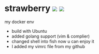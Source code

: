# strawberry [![](https://images.microbadger.com/badges/version/arthurkiller/strawberry.svg)](http://microbadger.com/images/arthurkiller/strawberry "Get your own version badge on microbadger.com") [![](https://images.microbadger.com/badges/image/arthurkiller/strawberry.svg)](http://microbadger.com/images/arthurkiller/strawberry "Get your own image badge on microbadger.com") 
my docker env
* build with Ubuntu
* added golang support (vim & complier)
* changed shell into fish now u can enjoy it
* I added my vimrc file from my github

